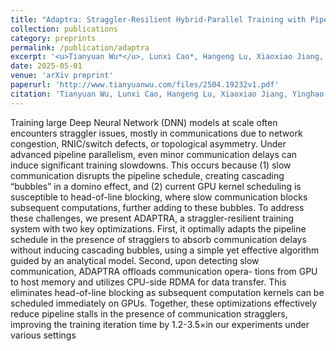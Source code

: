 ```yaml
---
title: "Adaptra: Straggler-Resilient Hybrid-Parallel Training with Pipeline Adaptation"
collection: publications
category: preprints
permalink: /publication/adaptra
excerpt: '<u>Tianyuan Wu*</u>, Lunxi Cao*, Hangeng Lu, Xiaoxiao Jiang, Yinghao Yu, Siran Yang, Guodong Yang, Jiamang Wang, Lin Qu, Liping Zhang, Wei Wang.'
date: 2025-05-01
venue: 'arXiv preprint'
paperurl: 'http://www.tianyuanwu.com/files/2504.19232v1.pdf'
citation: 'Tianyuan Wu, Lunxi Cao, Hangeng Lu, Xiaoxiao Jiang, Yinghao Yu, Siran Yang, Guodong Yang, Jiamang Wang, Lin Qu, Liping Zhang, and Wei Wang. "Adaptra: Straggler-Resilient Hybrid-Parallel Training with Pipeline Adaptation." arXiv preprint arXiv:2504.19232 (2025).'
---
```


Training large Deep Neural Network (DNN) models at scale often encounters straggler issues, mostly in communications due to network congestion, RNIC/switch defects, or
topological asymmetry. Under advanced pipeline parallelism,
even minor communication delays can induce significant training slowdowns. This occurs because (1) slow communication
disrupts the pipeline schedule, creating cascading “bubbles”
in a domino effect, and (2) current GPU kernel scheduling is
susceptible to head-of-line blocking, where slow communication blocks subsequent computations, further adding to these
bubbles. To address these challenges, we present ADAPTRA, a
straggler-resilient training system with two key optimizations.
First, it optimally adapts the pipeline schedule in the presence
of stragglers to absorb communication delays without inducing cascading bubbles, using a simple yet effective algorithm
guided by an analytical model. Second, upon detecting slow
communication, ADAPTRA offloads communication opera-
tions from GPU to host memory and utilizes CPU-side RDMA
for data transfer. This eliminates head-of-line blocking as subsequent computation kernels can be scheduled immediately
on GPUs. Together, these optimizations effectively reduce
pipeline stalls in the presence of communication stragglers,
improving the training iteration time by 1.2-3.5×in our experiments under various settings